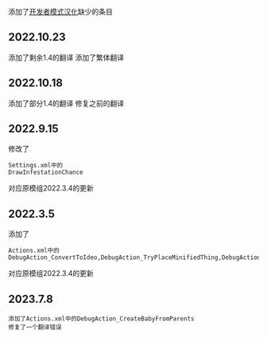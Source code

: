 添加了[开发者模式汉化](https://steamcommunity.com/sharedfiles/filedetails/?id=2190249420)缺少的条目
## 2022.10.23
添加了剩余1.4的翻译
添加了繁体翻译
## 2022.10.18
添加了部分1.4的翻译
修复之前的翻译
## 2022.9.15
修改了
```
Settings.xml中的
DrawInfestationChance
```
对应原模组2022.3.4的更新
## 2022.3.5
添加了
```
Actions.xml中的
DebugAction_ConvertToIdeo,DebugAction_TryPlaceMinifiedThing,DebugAction_CreateMealWithSpecifics
```
对应原模组2022.3.4的更新
## 2023.7.8
```
添加了Actions.xml中的DebugAction_CreateBabyFromParents
修复了一个翻译错误
```